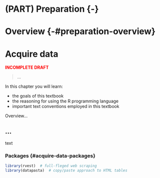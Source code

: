 # (PART) Preparation {-}

# Overview {-#preparation-overview}





# Acquire data

<p style="font-weight:bold; color:red;">INCOMPLETE DRAFT</p>

> ...

<div class="rmdkey">
<p>In this chapter you will learn:</p>
<ul>
<li>the goals of this textbook</li>
<li>the reasoning for using the R programming language</li>
<li>important text conventions employed in this textbook</li>
</ul>
</div>


<!-- COURSE STRUCTURE

TUTORIALS:

- ...

SWIRL:

- ...

WORKED/ RECIPE:

- ...

PROJECT:

- ...

GOALS:

...

-->


Overview...

## ...

text 

### Packages {#acquire-data-packages}


```r
library(rvest)  # full-fleged web scraping
library(datapasta)  # copy/paste approach to HTML tables
```

